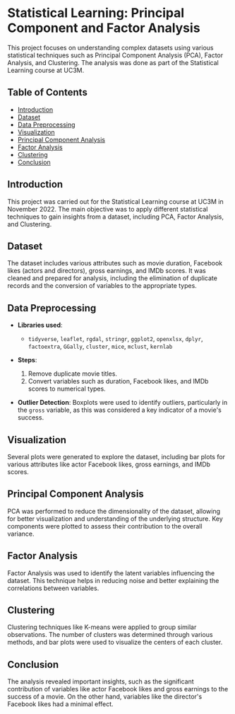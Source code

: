 # Statistical Learning: Principal Component and Factor Analysis

This project focuses on understanding complex datasets using various statistical techniques such as Principal Component Analysis (PCA), Factor Analysis, and Clustering. The analysis was done as part of the Statistical Learning course at UC3M.

## Table of Contents
- [Introduction](#introduction)
- [Dataset](#dataset)
- [Data Preprocessing](#data-preprocessing)
- [Visualization](#visualization)
- [Principal Component Analysis](#principal-component-analysis)
- [Factor Analysis](#factor-analysis)
- [Clustering](#clustering)
- [Conclusion](#conclusion)

## Introduction
This project was carried out for the Statistical Learning course at UC3M in November 2022. The main objective was to apply different statistical techniques to gain insights from a dataset, including PCA, Factor Analysis, and Clustering.

## Dataset
The dataset includes various attributes such as movie duration, Facebook likes (actors and directors), gross earnings, and IMDb scores. It was cleaned and prepared for analysis, including the elimination of duplicate records and the conversion of variables to the appropriate types.

## Data Preprocessing
- **Libraries used**:
  - `tidyverse`, `leaflet`, `rgdal`, `stringr`, `ggplot2`, `openxlsx`, `dplyr`, `factoextra`, `GGally`, `cluster`, `mice`, `mclust`, `kernlab`
  
- **Steps**:
  1. Remove duplicate movie titles.
  2. Convert variables such as duration, Facebook likes, and IMDb scores to numerical types.
  
- **Outlier Detection**: Boxplots were used to identify outliers, particularly in the `gross` variable, as this was considered a key indicator of a movie's success.

## Visualization
Several plots were generated to explore the dataset, including bar plots for various attributes like actor Facebook likes, gross earnings, and IMDb scores.

## Principal Component Analysis
PCA was performed to reduce the dimensionality of the dataset, allowing for better visualization and understanding of the underlying structure. Key components were plotted to assess their contribution to the overall variance.

## Factor Analysis
Factor Analysis was used to identify the latent variables influencing the dataset. This technique helps in reducing noise and better explaining the correlations between variables.

## Clustering
Clustering techniques like K-means were applied to group similar observations. The number of clusters was determined through various methods, and bar plots were used to visualize the centers of each cluster.

## Conclusion
The analysis revealed important insights, such as the significant contribution of variables like actor Facebook likes and gross earnings to the success of a movie. On the other hand, variables like the director's Facebook likes had a minimal effect.

